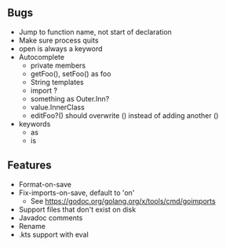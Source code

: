 ## Bugs
- Jump to function name, not start of declaration
- Make sure process quits
- open is always a keyword
- Autocomplete
  - private members
  - getFoo(), setFoo() as foo
  - String templates
  - import ?
  - something as Outer.Inn?
  - value.InnerClass
  - editFoo?() should overwrite () instead of adding another ()
- keywords
  - as
  - is

## Features
- Format-on-save
- Fix-imports-on-save, default to 'on'
  - See https://godoc.org/golang.org/x/tools/cmd/goimports
- Support files that don't exist on disk
- Javadoc comments
- Rename
- .kts support with eval